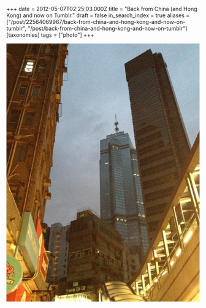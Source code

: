 +++
date = 2012-05-07T02:25:03.000Z
title = "Back from China (and Hong Kong) and now on Tumblr."
draft = false
in_search_index = true
aliases = ["/post/22564069967/back-from-china-and-hong-kong-and-now-on-tumblr", "/post/back-from-china-and-hong-kong-and-now-on-tumblr"]
[taxonomies]
tags = ["photo"]
+++

![image](/images/tumblr_m3ms1rSkCD1rvz64lo1_1280.jpg)
